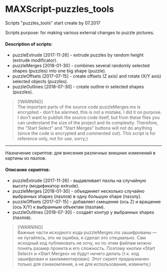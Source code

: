 # MAXScript-puzzles_tools
Scripts "puzzles_tools" start create by 07.2017

Scripts purpose: for making various external changes to puzzle pictures.

#### Description of scripts:
*   puzzleExtrude [2017-11-26] - extrude puzzles by random height (extrude modificator).
*   puzzleMerges [2018-01-30] - combines several randomly selected shapes (puzzles) into one big shape (puzzle).
*   puzzleOffsets [2017-07-15] - create offsets (Z axis) and rotate (X/Y axis) selected objects (puzzles).
*   puzzleOutlines [2018-07-30] - create outline in selected shapes (puzzles).

> [!WARNING]\
> The important parts of the source code puzzleMerges.ms is encrypted - don't be alarmed, this is not a mistake, I did it on purpose. I don't want to publish the source code itself, but from these files you can understand the size of the project and its complexity. Therefore, the "Start Select" and "Start Merges" buttons will not do anything (since the code is encrypted and commented out). This script is for reference only, not for use, sorry;)

---

Назначение скриптов: для внесения различных внешних изменений в картины из пазлов.

#### Описание скриптов:
*   puzzleExtrude [2017-11-26] - выдавливает пазлы на случайную высоту (модификатор extrude). 
*   puzzleMerges [2018-01-30] - объединяет несколько случайно выбранных shapes (пазлов) в одну большую shape (паззлу).
*   puzzleOffsets [2017-07-15] - добавляет смещение (ось Z) и вращение (ось X/Y) к выбранным объектам (пазлам).
*   puzzleOutlines [2018-07-30] - создаёт контур у выбранных shapes (пазлов).

> [!WARNING]\
> Важные части исходного кода puzzleMerges.ms зашифрованы — не пугайтесь, это не ошибка, я сделал это специально. Сам исходный код публиковать не хочу, но по этим файлам можно понять размер проекта и его сложность. Поэтому кнопки «Start Select» и «Start Merges» не будут ничего делать (т.к. код зашифрован и закомментирован). Этот скрипт предназначен только для ознакомления, а не для использования, извините;)
